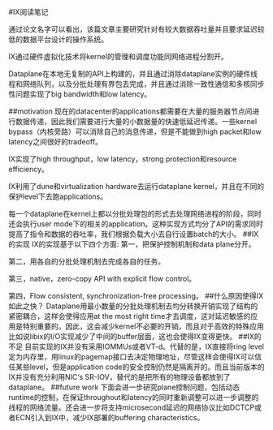 #IX阅读笔记

通过论文名字可以看出，该篇文章主要研究针对有较大数据吞吐量并且要求延迟较低的数据平台设计的操作系统。

IX通过硬件虚拟化技术将kernel的管理和调度功能同网络进程分割开。

Dataplane在本地无复制的API上构建的，并且通过消除dataplane实例的硬件线程和网络队列，以及分批处理有界包去完成，并且通过消除一致性通信和多核同步性问题实现了big bandwidth和low latency。

##motivation
现在的datacenter的applications都需要在大量的服务器节点间进行数据传递，因此我们需要进行大量的小数据量的快速低延迟传递。一些kernel bypass（内核旁路）可以消除自己的消息传递，但是不能做到high packet和low latency之间很好的tradeoff。

IX实现了high throughput，low latency，strong protection和resource efficiency。

IX利用了dune和virtualization hardware去运行dataplane kernel，并且在不同的保护level下去跑applications。

每一个dataplane在kernel上都以分批处理包的形式去处理网络进程的阶段，同时还会执行user mode下的相关的application。这种实现方式均分了API的需求同时提高了指令和数据的吞吐率，我们根据负载大小去自行设置batch的大小。
##IX的实现
IX的实现基于以下四个方面:
第一，把保护控制机制和data plane分开。

第二，用各自的分批处理机制去完成各自的任务。

第三，native，zero-copy API with explicit flow control。

第四，Flow consistent, synchronization-free processing。
##什么原因使得IX如此之快？
Dataplane用最小数量的分批处理机制去均分转换开销实现了结构的紧密耦合，这样会使得应用at the most right time才去调度，这对延迟敏感的应用是特别重要的。因此，这会减少kernel不必要的开销，而且对于高效的特殊应用比如说libix的I/O实现减少了中间的buffer层面，这也会使得IX变得更快。
##IX的不足
目前实现的IX并没有采用IOMMUs或者VT-d。代替的是，IX直接将ring level定为内存里，用linux的pagemap接口去决定物理地址，尽管这样会使得IX可以信任某些level，但是application code的安全控制仍然是隔离开的。而且当前版本的IX并没有充分利用NIC‘s SR-IOV，替代的是把所有的物理设备都放到了dataplane。
##future work
下面会进一步研究plane控制问题，包括动态runtime的控制，在保证throughout和latency的同时重新调整可以进一步调整的线程的网络流量。还会进一步将支持microsecond延迟的网络协议比如DCTCP或者ECN引入到IX中，减少IX部署的buffering characteristics。
